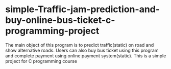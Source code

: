 # simple-Traffic-jam-prediction-and-buy-online-bus-ticket-c-programming-project
The main object of this program is to predict traffic(static) on road and show alternative roads. Users can also buy bus ticket using this program and complete payment using online payment system(static). This is a simple project for C programming course
